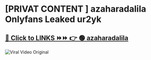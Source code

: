 
 # [PRIVAT CONTENT ] azaharadalila Onlyfans Leaked ur2yk

## <h2><a href="https://clipsfans.com/azaharadalila&ref=git">🔗 Click to LINKS ⏩⏩ 👉 🟢 azaharadalila </a></h2>

<a href="https://clipsfans.com/azaharadalila&ref=git" rel="nofollow" data-target="animated-image.originalLink"><img src="https://i.ibb.co.com/xMMVF88/686577567.gif" alt="Viral Video Original" style="max-width: 100%; display: inline-block;" data-target="animated-image.originalImage"></a>

